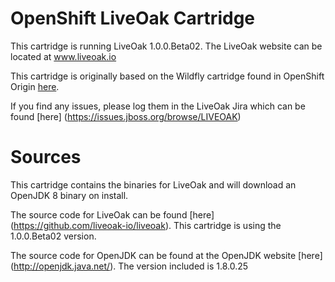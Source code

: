 # OpenShift LiveOak Cartridge

This cartridge is running LiveOak 1.0.0.Beta02. The LiveOak website can be located at www.liveoak.io

This cartridge is originally based on the Wildfly cartridge found in OpenShift Origin [here](https://github.com/openshift/origin-server/tree/master/cartridges/openshift-origin-cartridge-jbossas).  

If you find any issues, please log them in the LiveOak Jira which can be found [here] (https://issues.jboss.org/browse/LIVEOAK)

# Sources

This cartridge contains the binaries for LiveOak and will download an OpenJDK 8 binary on install.

The source code for LiveOak can be found [here] (https://github.com/liveoak-io/liveoak). This cartridge is using the 1.0.0.Beta02 version.

The source code for OpenJDK can be found at the OpenJDK website [here] (http://openjdk.java.net/). The version included is 1.8.0.25 


